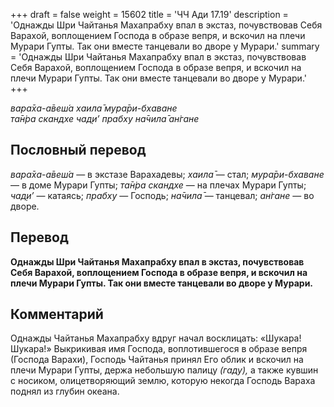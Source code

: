 +++
draft = false
weight = 15602
title = 'ЧЧ Ади 17.19'
description = 'Однажды Шри Чайтанья Махапрабху впал в экстаз, почувствовав Себя Варахой, воплощением Господа в образе вепря, и вскочил на плечи Мурари Гупты. Так они вместе танцевали во дворе у Мурари.'
summary = 'Однажды Шри Чайтанья Махапрабху впал в экстаз, почувствовав Себя Варахой, воплощением Господа в образе вепря, и вскочил на плечи Мурари Гупты. Так они вместе танцевали во дворе у Мурари.'
+++

_вара̄ха-а̄веш́а хаила̄ мура̄ри-бхаване  
та̄н̇ра скандхе чад̣и’ прабху на̄чила̄ ан̇гане_

## Пословный перевод

_вара̄ха_\-_а̄веш́а_ — в экстазе Варахадевы; _хаила̄_ — стал; _мура̄ри_\-_бхаване_ — в доме Мурари Гупты; _та̄н̇ра_ _скандхе_ — на плечах Мурари Гупты; _чад̣и’_ — катаясь; _прабху_ — Господь; _на̄чила̄_ — танцевал; _ан̇гане_ — во дворе.

## Перевод

**Однажды Шри Чайтанья Махапрабху впал в экстаз, почувствовав Себя Варахой, воплощением Господа в образе вепря, и вскочил на плечи Мурари Гупты. Так они вместе танцевали во дворе у Мурари.**

## Комментарий

Однажды Чайтанья Махапрабху вдруг начал восклицать: «Шукара! Шукара!» Выкрикивая имя Господа, воплотившегося в образе вепря (Господа Варахи), Господь Чайтанья принял Его облик и вскочил на плечи Мурари Гупты, держа небольшую палицу _(гаду),_ а также кувшин с носиком, олицетворяющий землю, которую некогда Господь Вараха поднял из глубин океана.

